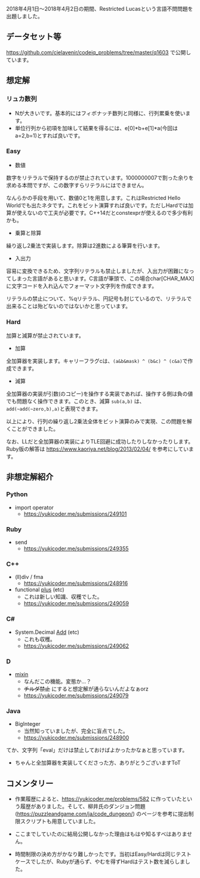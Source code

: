 2018年4月1日～2018年4月2日の期間、Restricted Lucasという言語不問問題を出題しました。

## データセット等

https://github.com/cielavenir/codeiq_problems/tree/master/q1603 で公開しています。

## 想定解

### リュカ数列

- Nが大きいです。基本的にはフィボナッチ数列と同様に、行列累乗を使います。
- 単位行列から初項を加味して結果を得るには、e[0]*b+e[1]*a(今回はa=2,b=1)とすれば良いです。

### Easy

- 数値

数字をリテラルで保持するのが禁止されています。1000000007で割った余りを求める本問ですが、この数字すらリテラルにはできません。

なんらかの手段を用いて、数値0と1を用意します。これはRestricted Hello Worldでも出たネタです。これをビット演算すれば良いです。ただしHardでは加算が使えないので工夫が必要です。C++14だとconstexprが使えるので多少有利かも。

- 乗算と除算

繰り返し2乗法で実装します。除算は2進数による筆算を行います。

- 入出力

容易に変換できるため、文字列リテラルも禁止しましたが、入出力が困難になってしまった言語があると思います。C言語が筆頭で、この場合char[CHAR_MAX]に文字コードを入れ込んでフォーマット文字列を作成できます。

リテラルの禁止について、%qリテラル、円記号も封じているので、リテラルで出来ることは殆どないのではないかと思っています。

### Hard

加算と減算が禁止されています。

- 加算

全加算器を実装します。キャリーフラグcは、`(a&b&mask) ^ (b&c) ^ (c&a)`で作成できます。

- 減算

全加算器の実装が引数(のコピー)を操作する実装であれば、操作する側は負の値でも問題なく操作できます。このとき、減算 `sub(a,b)` は、 `add(~add(~zero,b),a)`と表現できます。

以上により、行列の繰り返し2乗法全体をビット演算のみで実現、この問題を解くことができました。

なお、LLだと全加算器の実装によりTLE回避に成功したりしなかったりします。Ruby版の解答は
https://www.kaoriya.net/blog/2013/02/04/
を参考にしています。

## 非想定解紹介

### Python

- import operator
    - <https://yukicoder.me/submissions/249101>

### Ruby

- send
    - <https://yukicoder.me/submissions/249355>

### C++

- (ll)div / fma
    - <https://yukicoder.me/submissions/248916>
- functional [plus](http://www.cplusplus.com/reference/functional/plus/) (etc)
    - これは新しい知識、収穫でした。
    - <https://yukicoder.me/submissions/249059>

### C\# ###

- System.Decimal [Add](https://msdn.microsoft.com/ja-jp/library/system.decimal.add.aspx) (etc)
    - これも収穫。
    - <https://yukicoder.me/submissions/249062>

### D

- [mixin](https://dlang.org/articles/mixin.html)
    - なんだこの機能。変態か…？
    - ~~チルダ禁止~~ にすると想定解が通らないんだよなぁorz
    - <https://yukicoder.me/submissions/249079>

### Java

- BigInteger
    - 当然知っていましたが、完全に盲点でした。
    - <https://yukicoder.me/submissions/248900>

てか、文字列「eval」だけは禁止しておけばよかったかなぁと思っています。

- ちゃんと全加算器を実装してくださった方、ありがとうございますToT

## コメンタリー

- 作業履歴によると、https://yukicoder.me/problems/582 に作っていたという履歴がありました。そして、柳井氏のダンジョン問題 (https://puzzleandgame.com/ja/code_dungeon/) のページを参考に提出制限スクリプトも用意していました。
- ここまでしていたのに結局公開しなかった理由はもはや知るすべはありません。

- 時間制限の決め方がかなり難しかったです。当初はEasy/Hardは同じテストケースでしたが、Rubyが通らず、やむを得ずHardはテスト数を減らしました。

